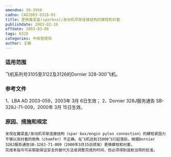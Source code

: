 ```yaml
---
amendno: 39-3950
cadno: CAD2003-D328-01
title: 更换翼梁盒(sparbox)/发动机吊架连接结构的螺栓和衬套
publishdate: 2003-02-18
effdate: 2003-03-06
tags: D328
categories: 中南管理局
author: 王敏
---
```


### 适用范围 
飞机系列号3105至3122及3126的Dornier 328-300飞机。

### 参考文件
1、LBA AD 2003-059，2003年 3月 6日生效；
 2、Dornier 328J服务通告 SB-328J-71-009，2000年 3月 15日生效。

### 原因、措施和规定 
    发现在翼梁盒/发动机吊架连接结构（spar box/engin pylon connection）的螺栓紧固力不够以及衬套的倒角（chamfer）不正确，在飞机达到15000飞行起落前，根据Dornier 328J服务通告SB-328J-71-009（2000年3月15日颁发）更换螺栓和衬套。 
    完成本指令可采取能保证安全的替代方法或调整完成的时间，但必须得到适航当局的批准。
